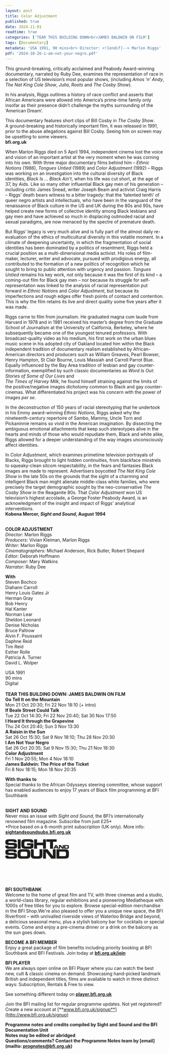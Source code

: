 ```yaml
---
layout: post
title: Color Adjustment
published: true
date: 2024-11-01
readtime: true
categories: ['TEAR THIS BUILDING DOWN<br>JAMES BALDWIN ON FILM']
tags: [Documentary]
metadata: 'USA 1991, 90 mins<br> Director: <![endif]--> Marlon Riggs'
pdf: '2024-10-26-i-am-not-your-negro.pdf'
---
```


This ground-breaking, critically acclaimed and Peabody Award-winning documentary, narrated by Ruby Dee, examines the representation of race in a selection of US television’s most popular shows, (including _Amos ’n’ Andy_,  
_The Nat King Cole Show_, _Julia_, _Roots_ and _The Cosby Show_).

In his analysis, Riggs outlines a history of race conflict and asserts that African Americans were allowed into America’s prime-time family only insofar as their presence didn’t challenge the myths surrounding of the ‘American Dream’.

This documentary features short clips of Bill Cosby in _The Cosby Show_.  
A ground-breaking and historically important film, it was released in 1991, prior to the abuse allegations against Bill Cosby. Seeing him on screen may be upsetting to some viewers.  
**bfi.org.uk**  

When Marlon Riggs died on 5 April 1994, independent cinema lost the voice and vision of an important artist at the very moment when he was corning into his own. With three major documentary films behind him – _Ethnic Notions_ (1986), _Tongues Untied_ (1989) and _Color Adjustment_ (1992) – Riggs was working on an investigation into the cultural diversity of Black identities, _Black Is ... Black Ain’t_, when his life was cut short, at the age of 37, by Aids. Like so many other influential Black gay men of his generation – including critic James Snead, writer Joseph Beam and activist Craig Harris – Riggs’ death bears witness to a bitter tragedy: that the ‘talented tenth’ of queer negro artists and intellectuals, who have been in the vanguard of the renaissance of Black culture in the US and UK during the 80s and 90s, have helped create new forms of collective identity among Black lesbians and gay men and have achieved so much in displacing outmoded racial and sexual paradigms, are now menaced by the spectre of premature death.

But Riggs’ legacy is very much alive and is fully part of the almost daily re-evaluation of the ethics of multicultural diversity in this volatile moment. In a climate of deepening uncertainty, in which the fragmentation of social identities has been dominated by a politics of resentment, Riggs held a crucial position as a multi-dimensional media activist. His roles of film-maker, lecturer, writer and advocate, pursued with prodigious energy, all contributed to the formation of a new politics of recognition which he sought to bring to public attention with urgency and passion. _Tongues Untied_ remains his key work, not only because it was the first of its kind – a coming-out film for Black gay men – nor because its struggle for self-representation was linked to the analysis of racial representation put forward in _Ethnic Notions_ and _Color Adjustment_, but because its imperfections and rough edges offer fresh points of contact and contention. This is why the film retains its live and direct quality some five years after it was made.

Riggs carne to film from journalism. He graduated magna cum laude from Harvard in 1978 and in 1981 received his master’s degree from the Graduate School of Journalism at the University of California, Berkeley, where he subsequently became one of the youngest tenured professors. With broadcast-quality video as his medium, his first work on the urban blues music scene in his adopted city of Oakland located him within the Black independent tradition of documentary realism established by African-American directors and producers such as William Greaves, Pearl Bowser, Henry Hampton, St Clair Bourne, Louis Massiah and Carroll Parrot Blue. Equally influenced by the Bay Area tradition of lesbian and gay counter-information, exemplified by such classic documentaries as _Word Is Out: Stories of Some of Our Lives_ and  
_The Times of Harvey Milk_, he found himself straining against the limits of the positive/negative images dichotomy common to Black and gay counter-cinemas. What differentiated his project was his concern with the power of images _per se_.

In the deconstruction of 150 years of racial stereotyping that he undertook in his Emmy award-winning _Ethnic Notions_, Riggs asked why the nineteenth-century repertoire of Sambo, Mammy, Uncle Torn and Pickaninnie remains so vivid in the American imagination. By dissecting the ambiguous emotional attachments that keep such stereotypes alive in the hearts and minds of those who would repudiate them, Black and white alike, Riggs allowed for a deeper understanding of the way images unconsciously affect identities.

In _Color Adjustment_, which examines primetime television portrayals of Blacks, Riggs brought to light hidden continuities, from blackface minstrels to squeaky-clean sitcom respectability, in the fears and fantasies Black images are made to represent. Advertisers boycotted _The Nat King Cole Show_ in the late 50s on the grounds that the sight of a charming and intelligent Black man might alienate middle-class white families, who were precisely the target demographic sought by the neo-conservative _The Cosby Show_ in the Reaganite 80s. That _Color Adjustment_ won US television’s highest accolade, a George Foster Peabody Award, is an acknowledgment of the insight and impact of Riggs' analytical interventions.  
**Kobena Mercer, _Sight and Sound_, August 1994**  
<br>

**COLOR ADJUSTMENT**  
_Director_: Marlon Riggs  
_Producers_: Vivian Kleiman, Marlon Riggs  
_Writer:_ Marlon Riggs  
_Cinematographers:_ Michael Anderson, Rick Butler, Robert Shepard  
_Editor:_ Deborah Hoffmann  
_Composer:_ Mary Watkins  
_Narrator:_ Ruby Dee  

**With**  
Steven Bochco  
Diahann Carroll  
Henry Louis Gates Jr  
Herman Gray  
Bob Henry  
Hal Kanter  
Norman Lear  
Sheldon Leonard  
Denise Nicholas  
Bruce Paltrow  
Alvin F. Poussaint  
Daphne Reid  
Tim Reid  
Esther Rolle  
Patricia A. Turner  
David L. Wolper  

USA 1991  
90 mins  
Digital  
<br>
**TEAR THIS BUILDING DOWN: JAMES BALDWIN ON FILM**  
**Go Tell It on the Mountain**  
Mon 21 Oct 20:30; Fri 22 Nov 18:10 (+ intro)  
**If Beale Street Could Talk**  
Tue 22 Oct 14:30;  Fri 22 Nov 20:40; Sat 30 Nov 17:50  
**I Heard It through the Grapevine**  
Thu 24 Oct 20:40; Sun 3 Nov 13:30  
**A Raisin in the Sun**  
Sat 26 Oct 15:30;  Sat 9 Nov 18:10; Thu 28 Nov 20:30  
**I Am Not Your Negro**  
Sat 26 Oct 20:35;  Sat 9 Nov 15:30; Thu 21 Nov 18:30  
**Color Adjustment**  
Fri 1 Nov 20:55; Mon 4 Nov 18:10  
**James Baldwin: The Price of the Ticket**  
Fri 8 Nov 18:15; Mon 18 Nov 20:35  

**With thanks to**  
Special thanks to the African Odysseys steering committee, whose support has enabled audiences to enjoy 17 years of Black film programming at BFI Southbank
<br><br>

**SIGHT AND SOUND**<br>
Never miss an issue with _Sight and Sound_, the BFI’s internationally renowned film magazine. Subscribe from just £25*<br>
*Price based on a 6-month print subscription (UK only). More info: [**sightandsoundsubs.bfi.org.uk**](https://sightandsoundsubs.bfi.org.uk/subscribe)

<img style="float: left;" src="/img/sight-and-sound.jpg" width="40%" height="40%"><br><br><br><br><br><br><br><br>

**BFI SOUTHBANK**  
Welcome to the home of great film and TV, with three cinemas and a studio, a world-class library, regular exhibitions and a pioneering Mediatheque with 1000s of free titles for you to explore. Browse special-edition merchandise in the BFI Shop.We&#39;re also pleased to offer you a unique new space, the BFI Riverfront – with unrivalled riverside views of Waterloo Bridge and beyond, a delicious seasonal menu, plus a stylish balcony bar for cocktails or special events. Come and enjoy a pre-cinema dinner or a drink on the balcony as the sun goes down.  

**BECOME A BFI MEMBER**  
Enjoy a great package of film benefits including priority booking at BFI Southbank and BFI Festivals. Join today at [**bfi.org.uk/join**](http://www.bfi.org.uk/join)  

**BFI PLAYER**  
 We are always open online on BFI Player where you can watch the best new, cult &amp; classic cinema on demand. Showcasing hand-picked landmark British and independent titles, films are available to watch in three distinct ways: Subscription, Rentals &amp; Free to view.  

See something different today on [**player.bfi.org.uk**](https://player.bfi.org.uk)  

Join the BFI mailing list for regular programme updates. Not yet registered? Create a new account at [**www.bfi.org.uk/signup**](http://www.bfi.org.uk/signup)

**Programme notes and credits compiled by Sight and Sound and the BFI Documentation Unit  
Notes may be edited or abridged  
Questions/comments? Contact the Programme Notes team by [email](mailto: prognotes@bfi.org.uk)**
<!--stackedit_data:
eyJoaXN0b3J5IjpbLTU3MjQ5NTI3MSwtMzk2MDU2NzRdfQ==
-->